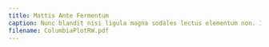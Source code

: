 ```yaml
---
title: Mattis Ante Fermentum
caption: Nunc blandit nisi ligula magna sodales lectus elementum non. Integer id venenatis velit.
filename: ColumbiaPlotRW.pdf
---
```

